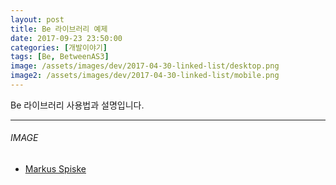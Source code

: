 ```yaml
---
layout: post
title: Be 라이브러리 예제
date: 2017-09-23 23:50:00
categories: [개발이야기]
tags: [Be, BetweenAS3]
image: /assets/images/dev/2017-04-30-linked-list/desktop.png
image2: /assets/images/dev/2017-04-30-linked-list/mobile.png
---
```


Be 라이브러리 사용법과 설명입니다.


---

###### IMAGE

- [Markus Spiske][image-from]


[image-from]: https://unsplash.com/search/hand?photo=nvKQ1kxheRc
[jsfiddle]: https://jsfiddle.net/twipixel/qxuwepn0
